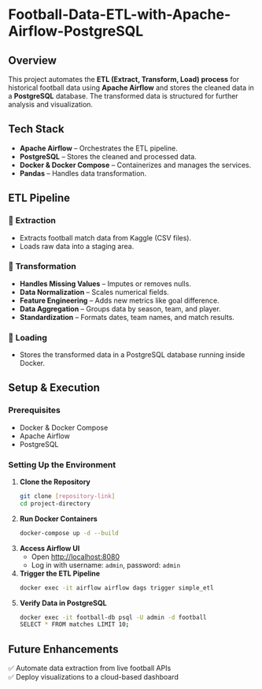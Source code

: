 # **Football-Data-ETL-with-Apache-Airflow-PostgreSQL**

## **Overview**
This project automates the **ETL (Extract, Transform, Load) process** for historical football data using **Apache Airflow** and stores the cleaned data in a **PostgreSQL** database. The transformed data is structured for further analysis and visualization.

## **Tech Stack**
- **Apache Airflow** – Orchestrates the ETL pipeline.
- **PostgreSQL** – Stores the cleaned and processed data.
- **Docker & Docker Compose** – Containerizes and manages the services.
- **Pandas** – Handles data transformation.

## **ETL Pipeline**

### 🔹 **Extraction**
- Extracts football match data from Kaggle (CSV files).
- Loads raw data into a staging area.

### 🔹 **Transformation**
- **Handles Missing Values** – Imputes or removes nulls.
- **Data Normalization** – Scales numerical fields.
- **Feature Engineering** – Adds new metrics like goal difference.
- **Data Aggregation** – Groups data by season, team, and player.
- **Standardization** – Formats dates, team names, and match results.

### 🔹 **Loading**
- Stores the transformed data in a PostgreSQL database running inside Docker.

## **Setup & Execution**

### **Prerequisites**
- Docker & Docker Compose
- Apache Airflow
- PostgreSQL

### **Setting Up the Environment**

1. **Clone the Repository**
   ```bash
   git clone [repository-link]
   cd project-directory
   ```
2. **Run Docker Containers**
   ```bash
   docker-compose up -d --build
   ```
3. **Access Airflow UI**
   - Open [http://localhost:8080](http://localhost:8080)
   - Log in with username: `admin`, password: `admin`
4. **Trigger the ETL Pipeline**
   ```bash
   docker exec -it airflow airflow dags trigger simple_etl
   ```
5. **Verify Data in PostgreSQL**
   ```bash
   docker exec -it football-db psql -U admin -d football
   SELECT * FROM matches LIMIT 10;
   ```

## **Future Enhancements**
✅ Automate data extraction from live football APIs  
✅ Deploy visualizations to a cloud-based dashboard

